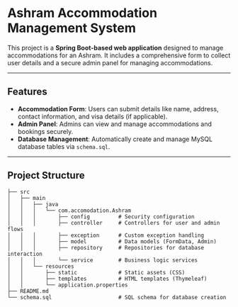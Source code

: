 # Ashram Accommodation Management System

This project is a **Spring Boot-based web application** designed to manage accommodations for an Ashram. It includes a comprehensive form to collect user details and a secure admin panel for managing accommodations.

---

## Features

- **Accommodation Form**: Users can submit details like name, address, contact information, and visa details (if applicable).
- **Admin Panel**: Admins can view and manage accommodations and bookings securely.
- **Database Management**: Automatically create and manage MySQL database tables via `schema.sql`.

---

## Project Structure

```plaintext
├── src
│   ├── main
│   │   ├── java
│   │   │   └── com.accomodation.Ashram
│   │   │       ├── config         # Security configuration
│   │   │       ├── controller     # Controllers for user and admin flows
│   │   │       ├── exception      # Custom exception handling
│   │   │       ├── model          # Data models (FormData, Admin)
│   │   │       ├── repository     # Repositories for database interaction
│   │   │       └── service        # Business logic services
│   │   └── resources
│   │       ├── static             # Static assets (CSS)
│   │       ├── templates          # HTML templates (Thymeleaf)
│   │       └── application.properties
├── README.md
└── schema.sql                     # SQL schema for database creation
